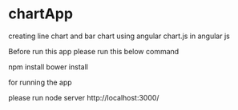 # chartApp
creating line chart and bar chart using angular chart.js in angular js


Before run this app please run this below command
 
npm install
bower install

for running the app 

please run
node server 
http://localhost:3000/